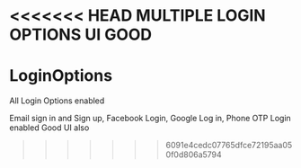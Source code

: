 <<<<<<< HEAD
MULTIPLE LOGIN OPTIONS 
UI GOOD
=======
# LoginOptions
All Login Options enabled

Email sign in and Sign up, Facebook Login, Google Log in, Phone OTP Login enabled
Good UI also
>>>>>>> 6091e4cedc07765dfce72195aa050f0d806a5794
